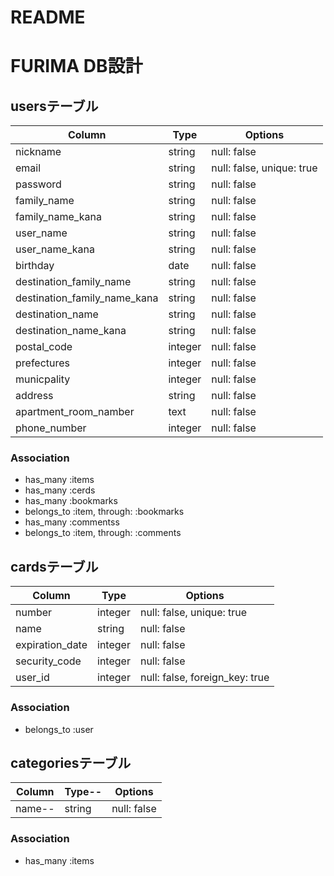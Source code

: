 # README

# FURIMA DB設計

## usersテーブル 
|Column|Type|Options|
|----------------------------|-------|-------------------------|
|nickname                    |string |null: false              | 
|email                       |string |null: false, unique: true|
|password                    |string |null: false              |
|family_name                 |string |null: false              |
|family_name_kana            |string |null: false              |
|user_name                   |string |null: false              |
|user_name_kana              |string |null: false              |
|birthday                    |date   |null: false              |
|destination_family_name     |string |null: false              |
|destination_family_name_kana|string |null: false              |
|destination_name            |string |null: false              |
|destination_name_kana       |string |null: false              |
|postal_code                 |integer|null: false              |
|prefectures                 |integer|null: false              |
|municpality                 |integer|null: false              |
|address                     |string |null: false              |
|apartment_room_namber       |text   |null: false              |
|phone_number                |integer|null: false              |

### Association
- has_many   :items
- has_many   :cerds
- has_many   :bookmarks
- belongs_to :item, through: :bookmarks
- has_many   :commentss
- belongs_to :item, through: :comments

## cardsテーブル
|Column         |Type   |Options                       |
|---------------|-------|------------------------------|
|number         |integer|null: false, unique: true     |
|name           |string |null: false                   |
|expiration_date|integer|null: false                   |
|security_code  |integer|null: false                   |
|user_id        |integer|null: false, foreign_key: true|

### Association
- belongs_to :user

## categoriesテーブル
|Column|Type--|Options    |
|------|------|-----------|
|name--|string|null: false|

### Association
- has_many :items
